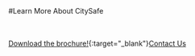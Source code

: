<div class="product-cta" markdown="1">
#Learn More About CitySafe

<br/><br/>
[Download the brochure!](articles/products/citysafe.md/calltoaction.md/citysafe.en.pdf){:target="_blank"}[Contact Us]({{#makeLink}}./productinquiries.html?article_path=./company/productinquiries.md&menu_path=/{{/makeLink}})
</div>


